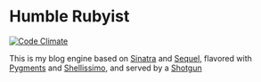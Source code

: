 Humble Rubyist
==============
[![Code Climate](https://codeclimate.com/github/v-yarotsky/humble_rubyist.png)](https://codeclimate.com/github/v-yarotsky/humble_rubyist)

This is my blog engine based on [Sinatra](http://www.sinatrarb.com/) and [Sequel](http://sequel.rubyforge.org/), flavored with [Pygments](https://github.com/tmm1/pygments.rb) and [Shellissimo](https://github.com/v-yarotsky/shellissimo), and served by a [Shotgun](https://github.com/rtomayko/shotgun)
